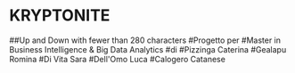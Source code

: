 # KRYPTONITE
##Up and Down with fewer than 280 characters
#Progetto per 
#Master in Business Intelligence & Big Data Analytics
#di
#Pizzinga Caterina
#Gealapu Romina
#Di Vita Sara
#Dell'Omo Luca
#Calogero Catanese
